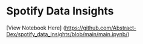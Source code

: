 # Spotify Data Insights
[View Notebook Here] (https://github.com/Abstract-Dex/spotify_data_insights/blob/main/main.ipynb/)
